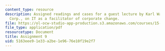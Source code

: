 ```yaml
---
content_type: resource
description: Assigned readings and cases for a guest lecture by Karl Wachs, CIO, Celanese
  Corp., on IT as a facilitator of corporate change.
file: https://ol-ocw-studio-app-production.s3.amazonaws.com/courses/15-598-it-and-business-transformation-spring-2003/5163eee91e33a2be1e9676e10f19e2f7_assignment8.pdf
file_type: application/pdf
resourcetype: Document
title: Assignment 9
uid: 5163eee9-1e33-a2be-1e96-76e10f19e2f7
---
```

